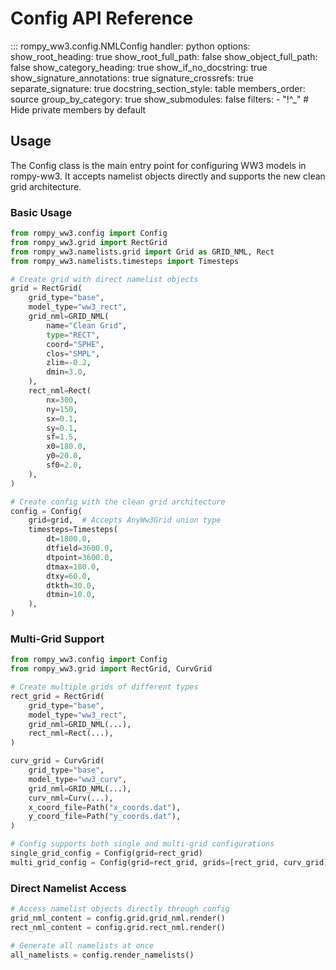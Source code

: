 # Config API Reference

::: rompy_ww3.config.NMLConfig
    handler: python
    options:
      show_root_heading: true
      show_root_full_path: false
      show_object_full_path: false
      show_category_heading: true
      show_if_no_docstring: true
      show_signature_annotations: true
      signature_crossrefs: true
      separate_signature: true
      docstring_section_style: table
      members_order: source
      group_by_category: true
      show_submodules: false
      filters:
        - "!^_"  # Hide private members by default

## Usage

The Config class is the main entry point for configuring WW3 models in rompy-ww3. It accepts namelist objects directly and supports the new clean grid architecture.

### Basic Usage

```python
from rompy_ww3.config import Config
from rompy_ww3.grid import RectGrid
from rompy_ww3.namelists.grid import Grid as GRID_NML, Rect
from rompy_ww3.namelists.timesteps import Timesteps

# Create grid with direct namelist objects
grid = RectGrid(
    grid_type="base",
    model_type="ww3_rect",
    grid_nml=GRID_NML(
        name="Clean Grid",
        type="RECT",
        coord="SPHE",
        clos="SMPL",
        zlim=-0.2,
        dmin=3.0,
    ),
    rect_nml=Rect(
        nx=300,
        ny=150,
        sx=0.1,
        sy=0.1,
        sf=1.5,
        x0=180.0,
        y0=20.0,
        sf0=2.0,
    ),
)

# Create config with the clean grid architecture
config = Config(
    grid=grid,  # Accepts AnyWw3Grid union type
    timesteps=Timesteps(
        dt=1800.0,
        dtfield=3600.0,
        dtpoint=3600.0,
        dtmax=180.0,
        dtxy=60.0,
        dtkth=30.0,
        dtmin=10.0,
    ),
)
```

### Multi-Grid Support

```python
from rompy_ww3.config import Config
from rompy_ww3.grid import RectGrid, CurvGrid

# Create multiple grids of different types
rect_grid = RectGrid(
    grid_type="base",
    model_type="ww3_rect",
    grid_nml=GRID_NML(...),
    rect_nml=Rect(...),
)

curv_grid = CurvGrid(
    grid_type="base", 
    model_type="ww3_curv",
    grid_nml=GRID_NML(...),
    curv_nml=Curv(...),
    x_coord_file=Path("x_coords.dat"),
    y_coord_file=Path("y_coords.dat"),
)

# Config supports both single and multi-grid configurations
single_grid_config = Config(grid=rect_grid)
multi_grid_config = Config(grid=rect_grid, grids=[rect_grid, curv_grid])
```

### Direct Namelist Access

```python
# Access namelist objects directly through config
grid_nml_content = config.grid.grid_nml.render()
rect_nml_content = config.grid.rect_nml.render()

# Generate all namelists at once
all_namelists = config.render_namelists()
```